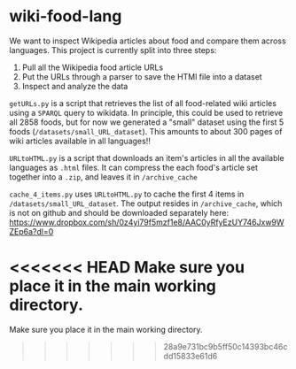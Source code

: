 # wiki-food-lang

We want to inspect Wikipedia articles about food and compare them across languages. This project is currently split into three steps:
1. Pull all the Wikipedia food article URLs 
2. Put the URLs through a parser to save the HTMl file into a dataset
3. Inspect and analyze the data


`getURLs.py` is a script that retrieves the list of all food-related wiki articles using a `SPARQL` query to wikidata. In principle, this could be used to retrieve all 2858 foods, but for now we generated a "small" dataset using the first 5 foods (`/datasets/small_URL_dataset`). This amounts to about 300 pages of wiki articles available in all languages!!


`URLtoHTML.py` is a script that downloads an item's articles in all the available languages as `.html` files. It can compress the each food's article set together into a `.zip`, and leaves it in `/archive_cache`


`cache_4_items.py` uses `URLtoHTML.py` to cache the first 4 items in `/datasets/small_URL_dataset`. The output resides in `/archive_cache`, which is not on github and should be downloaded separately here: https://www.dropbox.com/sh/0z4yi79f5mzf1e8/AAC0yRfyEzUY746Jxw9WZEp6a?dl=0

<<<<<<< HEAD
Make sure you place it in the main working directory.
=======
Make sure you place it in the main working directory.
>>>>>>> 28a9e731bc9b5ff50c14393bc46cdd15833e61d6
